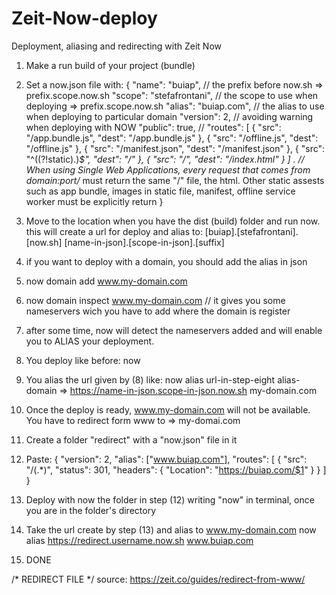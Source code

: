 # Zeit-Now-deploy
Deployment, aliasing and redirecting with Zeit Now

1) Make a run build of your project (bundle)

2) Set a now.json file with:
  {
    "name": "buiap",     // the prefix before now.sh => prefix.scope.now.sh 
    "scope": "stefafrontani",      // the scope to use when deploying => prefix.scope.now.sh 
    "alias": "buiap.com",      // the alias to use when deploying to particular domain
    "version": 2,      // avoiding warning when deploying with NOW
    "public": true,      //
    "routes": [
      { "src": "/app.bundle.js", "dest": "/app.bundle.js" },
      { "src": "/offline.js", "dest": "/offline.js" },
      { "src": "/manifest.json", "dest": "/manifest.json" },
      { "src": "^((?!static).)*$", "dest": "/" },
      { "src": "/", "dest": "/index.html" } 
    ] .     // When using Single Web Applications, every request that comes from domain:port/* must return the same "/" file, the html. Other static assests such as app bundle, images in static file, manifest, offline service worker must be explicitly return
  }
  
  3) Move to the location when you have the dist (build) folder and run now. this will create a url for deploy and alias to:
    [buiap].[stefafrontani].[now.sh] 
    [name-in-json].[scope-in-json].[suffix]
    
  4) if you want to deploy with a domain, you should add the alias in json
  
  5) now domain add www.my-domain.com
 
  6) now domain inspect www.my-domain.com // it gives you some nameservers wich you have to add where the domain is register
  
  7) after some time, now will detect the nameservers added and will enable you to ALIAS your deployment. 
  8) You deploy like before: 
    now 
  9) You alias the url given by (8) like: 
    now alias url-in-step-eight alias-domain => https://name-in-json.scope-in-json.now.sh my-domain.com
  
  10) Once the deploy is ready, www.my-domain.com will not be available. You have to redirect form www to => my-domai.com
  
  11) Create a folder "redirect" with a "now.json" file in it
  
  12) Paste:
    {
      "version": 2,
      "alias": ["www.buiap.com"],
      "routes": [
        {
          "src": "/(.*)",
          "status": 301,
          "headers": { "Location": "https://buiap.com/$1" }
        }
      ]
    }
    
  13) Deploy with now the folder in step (12) writing "now" in terminal, once you are in the folder's directory
  
  14) Take the url create by step (13) and alias to www.my-domain.com
    now alias https://redirect.username.now.sh www.buiap.com
    
  15) DONE
  
/*  REDIRECT FILE */
source: https://zeit.co/guides/redirect-from-www/
